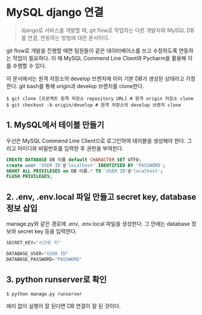 # MySQL django 연결

> django로 서비스를 개발할 때, git flow로 작업하는 다른 개발자와 MySQL DB를 연결, 연동하는 방법에 대한 문서이다. 

git flow로 개발을 진행할 때면 팀원들이 같은 데이터베이스를 쓰고 수정하도록 연동하는 작업이 필요하다. 이 때 MySQL Commend Line Client와 Pycharm을 활용해 이를 수행할 수 있다.

이 문서에서는 원격 저장소의 develop 브랜치에 이미 기본 DB가 생성된 상태라고 가정한다. git bash를 통해 origin과 develop 브랜치를 clone한다. 

```shell
$ git clone [프로젝트 원격 저장소 repository URL] # 원격 origin 저장소 clone 
$ git checkout -b origin/develop # 원격 저장소의 develop 브랜치 clone
```

 

## 1. MySQL에서 테이블 만들기

우선은 MySQL Commend Line Client으로 로그인하여 테이블을 생성해야 한다. 그리고 아이디와 비밀번호를 입력한 후 권한을 부여한다.

```sql
CREATE DATABASE DB 이름 default CHARACTER SET UTF8;
create user 'USER ID'@'localhost' IDENTIFIED BY 'PASSWORD';
GRANT ALL PRIVILEGES on DB 이름.* TO 'USER ID'@'localhost'; 
FLUSH PRIVILEGES;
```



## 2. .env, .env.local 파일 만들고 secret key, database 정보 삽입

manage.py와 같은 경로에 .env, .env.local 파일을 생성한다. 그 안에는 database 정보와 secret key 등을 입력한다. 

```python
SECRET_KEY="시크릿 키"

DATABASE_USER="USER ID"
DATABASE_PASSWORD="PASSWORD"
```



## 3. python runserver로 확인

```shell
$ python manage.py runserver
```

에러 없이 실행이 잘 된다면 DB 연결이 잘 된 것이다.